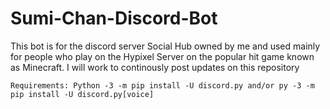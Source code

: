 # Sumi-Chan-Discord-Bot

This bot is for the discord server Social Hub owned by me and used mainly for people who play on the Hypixel Server on the popular hit game known as Minecraft.
I will work to continously post updates on this repository

``Requirements:
Python -3 -m pip install -U discord.py and/or py -3 -m pip install -U discord.py[voice]
``
